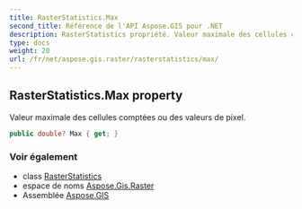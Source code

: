 ```yaml
---
title: RasterStatistics.Max
second_title: Référence de l'API Aspose.GIS pour .NET
description: RasterStatistics propriété. Valeur maximale des cellules comptées ou des valeurs de pixel.
type: docs
weight: 20
url: /fr/net/aspose.gis.raster/rasterstatistics/max/
---
```

## RasterStatistics.Max property

Valeur maximale des cellules comptées ou des valeurs de pixel.

```csharp
public double? Max { get; }
```

### Voir également

* class [RasterStatistics](../)
* espace de noms [Aspose.Gis.Raster](../../rasterstatistics/)
* Assemblée [Aspose.GIS](../../../)


